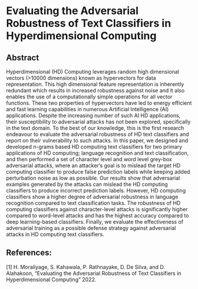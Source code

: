 # Evaluating the Adversarial Robustness of Text Classifiers in Hyperdimensional Computing 

## Abstract

Hyperdimensional (HD) Computing leverages random high dimensional vectors (>10000 dimensions) known as hypervectors for data representation. This high dimensional feature representation is inherently redundant which results in increased robustness against noise and it also enables the use of a computationally simple operations for all vector functions. These two properties of hypervectors have led to energy efficient and fast learning capabilities in numerous Artificial Intelligence (AI) applications. Despite the increasing number of such AI HD applications, their susceptibility to adversarial attacks has not been explored, specifically in the text domain. To the best of our knowledge, this is the first research endeavour to evaluate the adversarial robustness of HD text classifiers and report on their vulnerability to such attacks.  In this paper, we designed and developed n-grams based HD computing text classifiers for two primary applications of HD computing; language recognition and text classification, and then performed a set of character level and word level grey-box adversarial attacks, where an attacker’s goal is to mislead the target HD computing classifier to produce false prediction labels while keeping added perturbation noise as low as possible.  Our results show that adversarial examples generated by the attacks can mislead the HD computing classifiers to produce incorrect prediction labels. However, HD computing classifiers show a higher degree of adversarial robustness in language recognition compared to text classification tasks. The robustness of HD computing classifiers against character-level attacks is significantly higher compared to word-level attacks and has the highest accuracy compared to deep learning-based classifiers. Finally, we evaluate the effectiveness of adversarial training as a possible defense strategy against adversarial attacks in HD computing text classifiers.

## References: 

[1] H. Moraliyage, S. Kahawala, P. Rathnayake, D. De Silva, and D. Alahakoon, “Evaluating the Adversarial Robustness of Text Classifiers in Hyperdimensional Computing” 2022.
